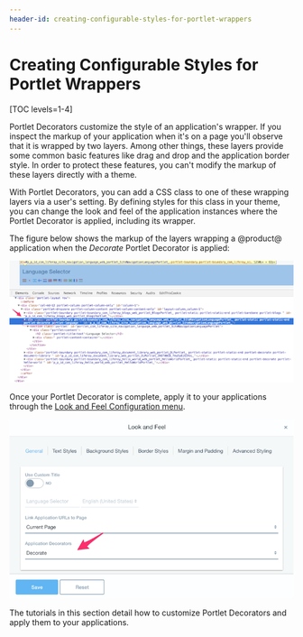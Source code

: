 ```yaml
---
header-id: creating-configurable-styles-for-portlet-wrappers
---
```


# Creating Configurable Styles for Portlet Wrappers

[TOC levels=1-4]

Portlet Decorators customize the style of an application's wrapper. If you 
inspect the markup of your application when it's on a page you'll observe that 
it is wrapped by two layers. Among other things, these layers provide some 
common basic features like drag and drop and the application border style. 
In order to protect these features, you can't modify the markup of these layers 
directly with a theme. 

With Portlet Decorators, you can add a CSS class to one of these wrapping layers 
via a user's setting. By defining styles for this class in your theme, you can 
change the look and feel of the application instances where the Portlet 
Decorator is applied, including its wrapper. 

The figure below shows the markup of the layers wrapping a @product@ application 
when the *Decorate* Portlet Decorator is applied:

![Figure 1: Portlet Decorators add the decorator's CSS class to the application's wrapper](../../../../images/portlet-application-markup.png)

Once your Portlet Decorator is complete, apply it to your applications 
through the [Look and Feel Configuration menu](/docs/7-1/user/-/knowledge_base/u/look-and-feel-configuration).

![Figure 2: Portlet Decorators can be applied through the Look and Feel Configuration menu](../../../../images/app-decor-look-and-feel.png)

The tutorials in this section detail how to customize Portlet Decorators and 
apply them to your applications.
